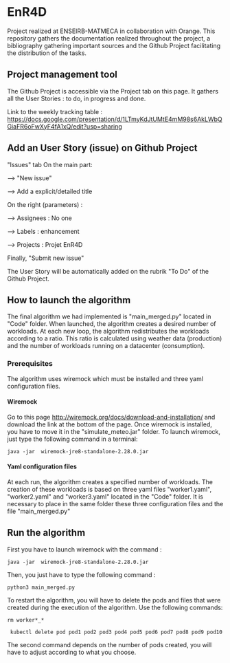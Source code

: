 # EnR4D
Project realized at ENSEIRB-MATMECA in collaboration with Orange. This repository gathers the documentation realized throughout the project, a bibliography gathering important sources and the Github Project facilitating the distribution of the tasks.


## Project management tool

The Github Project is accessible via the Project tab on this page. It gathers all the User Stories : to do, in progress and done.

Link to the weekly tracking table : https://docs.google.com/presentation/d/1LTmyKdJtUMtE4mM98s6AkLWbQGiaFR6oFwXyF4fA1xQ/edit?usp=sharing

## Add an User Story (issue) on Github Project

"Issues" tab
On the main part:

   --> "New issue"
 
   --> Add a explicit/detailed title
 
On the right (parameters) :
 
   --> Assignees : No one
 
   --> Labels : enhancement
 
   --> Projects : Projet EnR4D
 
Finally, "Submit new issue"
 
The User Story will be automatically added on the rubrik "To Do" of the Github Project.

## How to launch the algorithm
The final algorithm we had implemented is "main_merged.py" located in "Code" folder.
When launched, the algorithm creates a desired number of workloads. At each new loop, the algorithm redistributes the workloads according to a ratio. 
This ratio is calculated using weather data (production) and the number of workloads running on a datacenter (consumption).

### Prerequisites
The algorithm uses wiremock which must be installed and three yaml configuration files.

#### Wiremock
Go to this page http://wiremock.org/docs/download-and-installation/ and download the link at the bottom of the page.
Once wiremock is installed, you have to move it in the "simulate_meteo.jar" folder. To launch wiremock, just type the following command in a terminal:
```shell
java -jar  wiremock-jre8-standalone-2.28.0.jar
```

#### Yaml configuration files
At each run, the algorithm creates a specified number of workloads. 
The creation of these workloads is based on three yaml files "worker1.yaml", "worker2.yaml" and "worker3.yaml" located in the "Code" folder.
It is necessary to place in the same folder these three configuration files and the file "main_merged.py"

## Run the algorithm
First you have to launch wiremock with the command : 
```shell
java -jar  wiremock-jre8-standalone-2.28.0.jar
```
Then, you just have to type the following command :
```shell
python3 main_merged.py
```

To restart the algorithm, you will have to delete the pods and files that were created during the execution of the algorithm.
Use the following commands:

```shell
rm worker*_*
```
```shell
 kubectl delete pod pod1 pod2 pod3 pod4 pod5 pod6 pod7 pod8 pod9 pod10
```
The second command depends on the number of pods created, you will have to adjust according to what you choose.
